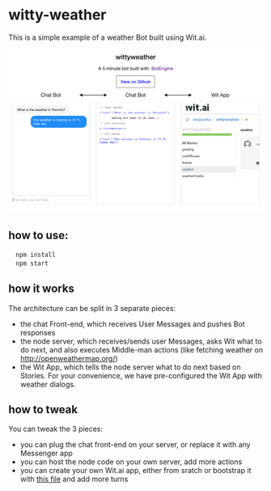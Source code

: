 # witty-weather

This is a simple example of a weather Bot built using Wit.ai.

![overview](overview.png)

## how to use:

```bash
  npm install
  npm start
```

## how it works

The architecture can be split in 3 separate pieces:
* the chat Front-end, which receives User Messages and pushes Bot responses
* the node server, which receives/sends user Messages, asks Wit what to do next, and also executes Middle-man actions (like fetching weather on http://openweathermap.org/)
* the Wit App, which tells the node server what to do next based on Stories. For your convenience, we have pre-configured the Wit App with weather dialogs.

## how to tweak

You can tweak the 3 pieces:
* you can plug the chat front-end on your server, or replace it with any Messenger app
* you can host the node code on your own server, add more actions
* you can create your own Wit.ai app, either from sratch or bootstrap it with [this file](wit-app/wittyweather.zip) and add more turns
